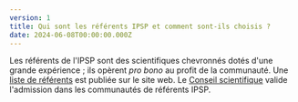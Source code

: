 ```yaml
---
version: 1
title: Qui sont les référents IPSP et comment sont-ils choisis ?
date: 2024-06-08T00:00:00.000Z
---
```


Les référents de l'IPSP sont des scientifiques chevronnés dotés d'une grande expérience ; ils opèrent *pro bono* au profit de la communauté. Une [liste de référents](https://IP4SP.org/referent_list) est publiée sur le site web. Le [Conseil scientifique](https://IP4SP.org/advisory_board) valide l'admission dans les communautés de référents IPSP.
